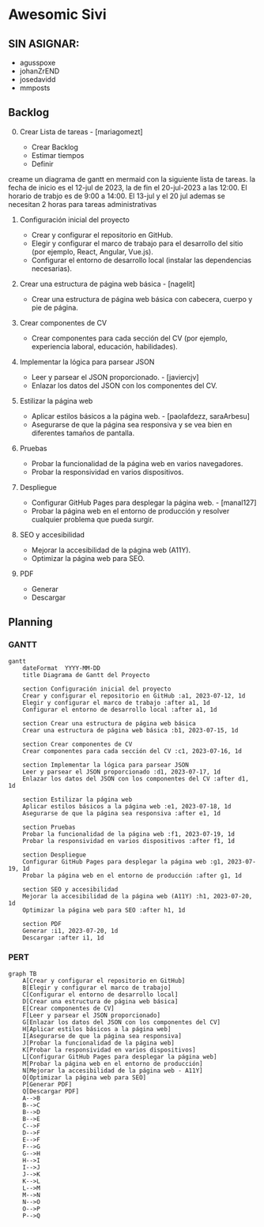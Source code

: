 # Awesomic Sivi

## SIN ASIGNAR:

- agusspoxe
- johanZrEND
- josedavidd
- mmposts

## Backlog

0. Crear Lista de tareas - [mariagomezt]

   - Crear Backlog
   - Estimar tiempos
   - Definir

creame un diagrama de gantt en mermaid con la siguiente lista de tareas. la fecha de inicio es el 12-jul de 2023, la de fin el 20-jul-2023 a las 12:00. El horario de trabjo es de 9:00 a 14:00. El 13-jul y el 20 jul ademas se necesitan 2 horas para tareas administrativas


1. Configuración inicial del proyecto
   - Crear y configurar el repositorio en GitHub.
   - Elegir y configurar el marco de trabajo para el desarrollo del sitio (por ejemplo, React, Angular, Vue.js).
   - Configurar el entorno de desarrollo local (instalar las dependencias necesarias).

2. Crear una estructura de página web básica - [nagelit]

   - Crear una estructura de página web básica con cabecera, cuerpo y pie de página.

3. Crear componentes de CV
   - Crear componentes para cada sección del CV (por ejemplo, experiencia laboral, educación, habilidades).

4. Implementar la lógica para parsear JSON
   - Leer y parsear el JSON proporcionado. - [javiercjv]
   - Enlazar los datos del JSON con los componentes del CV.

5. Estilizar la página web
   - Aplicar estilos básicos a la página web. - [paolafdezz, saraArbesu]
   - Asegurarse de que la página sea responsiva y se vea bien en diferentes tamaños de pantalla.

6. Pruebas
   - Probar la funcionalidad de la página web en varios navegadores.
   - Probar la responsividad en varios dispositivos.

7. Despliegue
   - Configurar GitHub Pages para desplegar la página web. - [manal127]
   - Probar la página web en el entorno de producción y resolver cualquier problema que pueda surgir.

8. SEO y accesibilidad
   - Mejorar la accesibilidad de la página web (A11Y).
   - Optimizar la página web para SEO.

9. PDF
   - Generar
   - Descargar

## Planning

### GANTT

```mermaid
gantt
    dateFormat  YYYY-MM-DD
    title Diagrama de Gantt del Proyecto

    section Configuración inicial del proyecto
    Crear y configurar el repositorio en GitHub :a1, 2023-07-12, 1d
    Elegir y configurar el marco de trabajo :after a1, 1d
    Configurar el entorno de desarrollo local :after a1, 1d

    section Crear una estructura de página web básica
    Crear una estructura de página web básica :b1, 2023-07-15, 1d

    section Crear componentes de CV
    Crear componentes para cada sección del CV :c1, 2023-07-16, 1d

    section Implementar la lógica para parsear JSON
    Leer y parsear el JSON proporcionado :d1, 2023-07-17, 1d
    Enlazar los datos del JSON con los componentes del CV :after d1, 1d

    section Estilizar la página web
    Aplicar estilos básicos a la página web :e1, 2023-07-18, 1d
    Asegurarse de que la página sea responsiva :after e1, 1d

    section Pruebas
    Probar la funcionalidad de la página web :f1, 2023-07-19, 1d
    Probar la responsividad en varios dispositivos :after f1, 1d

    section Despliegue
    Configurar GitHub Pages para desplegar la página web :g1, 2023-07-19, 1d
    Probar la página web en el entorno de producción :after g1, 1d

    section SEO y accesibilidad
    Mejorar la accesibilidad de la página web (A11Y) :h1, 2023-07-20, 1d
    Optimizar la página web para SEO :after h1, 1d

    section PDF
    Generar :i1, 2023-07-20, 1d
    Descargar :after i1, 1d

```

### PERT

```mermaid
graph TB
    A[Crear y configurar el repositorio en GitHub]
    B[Elegir y configurar el marco de trabajo]
    C[Configurar el entorno de desarrollo local]
    D[Crear una estructura de página web básica]
    E[Crear componentes de CV]
    F[Leer y parsear el JSON proporcionado]
    G[Enlazar los datos del JSON con los componentes del CV]
    H[Aplicar estilos básicos a la página web]
    I[Asegurarse de que la página sea responsiva]
    J[Probar la funcionalidad de la página web]
    K[Probar la responsividad en varios dispositivos]
    L[Configurar GitHub Pages para desplegar la página web]
    M[Probar la página web en el entorno de producción]
    N[Mejorar la accesibilidad de la página web - A11Y]
    O[Optimizar la página web para SEO]
    P[Generar PDF]
    Q[Descargar PDF]
    A-->B
    B-->C
    B-->D
    B-->E
    C-->F
    D-->F
    E-->F
    F-->G
    G-->H
    H-->I
    I-->J
    J-->K
    K-->L
    L-->M
    M-->N
    N-->O
    O-->P
    P-->Q

```
